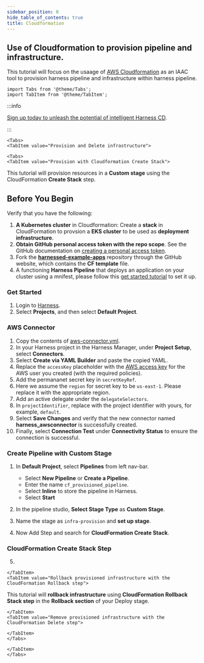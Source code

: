 ```yaml
---
sidebar_position: 0
hide_table_of_contents: true
title: Cloudformation 
---
```

## Use of Cloudformation to provision pipeline and infrastructure.

This tutorial will focus on the usaage of [AWS Cloudformation](https://aws.amazon.com/cloudformation/) as an IAAC tool to provision harness pipeline and infrastructure within harness pipeline. 

```mdx-code-block
import Tabs from '@theme/Tabs';
import TabItem from '@theme/TabItem';
```
:::info

[Sign up today to unleash the potential of intelligent Harness CD](https://app.harness.io/auth/#/signup/?module=cd&utm_source=website&utm_medium=harness-developer-hub&utm_campaign=cd-plg&utm_content=tutorials-cd-provision-cloudformation).

:::

<!-- ```mdx-code-block
<Tabs>
<TabItem value="Provision deployment infrastructure dynamically ">
```
:::info

Dynamic provisioning is only supported in [Service and Environments v1](https://developer.harness.io/docs/continuous-delivery/get-started/upgrading/upgrade-cd-v2), and will be added to Service and Environments v2 soon. Until then, you can create a stage to provision the target infrastructure and then a subsequent stage to deploy to that provisioned infrastructure.

:::

This tutorial will provision a CD stage's deployment infrastructure resources using the CloudFormation **Create Stack**, **Delete Stack**, and **Rollback Stack** steps, in the **Infrastructure section** before deployment.

```mdx-code-block
<Tabs>
<TabItem value="Provision deployment infrastructure">
```
This tutorial will focus on the use of Cloudformation to provision the target infrastructure for a deployment, and then deploy to that provisioned infrastructure.

```mdx-code-block
</TabItem>
<TabItem value="Provision other resources">
```
This totrial will focsus on the use of Cloudformation to provision any resources other than the target infrastructure for the deployment in the pipeline. 

```mdx-code-block
</TabItem>
</Tabs>
``` -->

```mdx-code-block
<Tabs>
<TabItem value="Provision and Delete infrastructure">
```

```mdx-code-block
<Tabs>
<TabItem value="Provision with Cloudformation Create Stack">
```
This tutorial will provision resources in a **Custom stage** using the CloudFormation **Create Stack** step.

## Before You Begin

Verify that you have the following:

1. **A Kubernetes cluster** in Cloudformation: Create a **stack** in CloudFormation to provsion a **EKS cluster** to be used as **deployment infrastructure**.
2. **Obtain GitHub personal access token with the repo scope**. See the GitHub documentation on [creating a personal access token](https://help.github.com/en/github/authenticating-to-github/creating-a-personal-access-token-for-the-command-line). 
3. Fork the **[harnessed-example-apps](https://github.com/harness-community/harnesscd-example-apps/fork)** repository through the GitHub website, which contains the **CF template** file. 
4. A functioning **Harness Pipeline** that deploys an application on your cluster using a mnifest, please follow this [get started tutorial](tutorials/cd-pipelines/kubernetes/manifest.md) to set it up. 

### Get Started

1. Login to [Harness](https://app.harness.io).
2. Select **Projects**, and then select **Default Project**.

### AWS Connector

1. Copy the contents of [aws-connector.yml](https://github.com/harness-community/harnesscd-example-apps/pull/26/files).
2. In your Harness project in the Harness Manager, under **Project Setup**, select **Connectors**.
3. Select **Create via YAML Builder** and paste the copied YAML.
4. Replace the `accessKey` placeholder with the [AWS access key](https://docs.aws.amazon.com/powershell/latest/userguide/pstools-appendix-sign-up.html) for the AWS user you created (with the required policies).
5. Add the permananet secret key in `secretKeyRef`. 
6. Here we assume the `region` for secret key to be `us-east-1`. Please replace it with the appropriate region.
7. Add an active delegate under the `delegateSelectors`. 
8. In `projectIdentifier`, replace with the project identifier with yours, for example, `default`. 
9. Select **Save Changes** and verify that the new connector named **harness_awsconnector** is successfully created.
10. Finally, select **Connection Test** under **Connectivity Status** to ensure the connection is successful.

### Create Pipeline with Custom Stage

1. In **Default Project**, select **Pipelines** from left nav-bar.
    - Select **New Pipeline** or **Create a Pipeline**.
    - Enter the name `cf_provisioned_pipeline`.
    - Select **Inline** to store the pipeline in Harness.
    - Select **Start**

2. In the pipeline studio, **Select Stage Type** as **Custom Stage**.
3. Name the stage as `infra-provision` and **set up stage**. 
4. Now Add Step and search for **CloudFormation Create Stack**.

### CloudFormation Create Stack Step

5. 


```mdx-code-block
</TabItem>
<TabItem value="Rollback provisioned infrastructure with the CloudFormation Rollback step">
```
This tutorial will **rollback infrastructure** using **CloudFormation Rollback Stack step** in the **Rollback section** of your Deploy stage.


```mdx-code-block
</TabItem>
<TabItem value="Remove provisioned infrastructure with the CloudFormation Delete step">
```

```mdx-code-block
</TabItem>
</Tabs>
```

```mdx-code-block
</TabItem>
</Tabs>
```